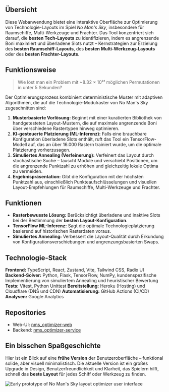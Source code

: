 ## Übersicht

Diese Webanwendung bietet eine interaktive Oberfläche zur Optimierung von Technologie-Layouts im Spiel _No Man's Sky_, insbesondere für Raumschiffe, Multi-Werkzeuge und Frachter. Das Tool konzentriert sich darauf, die **besten Tech-Layouts** zu identifizieren, indem es angrenzende Boni maximiert und überladene Slots nutzt – Kernstrategien zur Erzielung des **besten Raumschiff-Layouts**, des **besten Multi-Werkzeug-Layouts** oder des **besten Frachter-Layouts**.

## Funktionsweise

> Wie löst man ein Problem mit ~8.32 × 10⁸¹ möglichen Permutationen in unter 5 Sekunden?

Der Optimierungsprozess kombiniert deterministische Muster mit adaptiven Algorithmen, die auf die Technologie-Modulraster von No Man's Sky zugeschnitten sind:

1. **Musterbasierte Vorlösung:** Beginnt mit einer kuratierten Bibliothek von handgetesteten Layout-Mustern, die auf maximale angrenzende Boni über verschiedene Rastertypen hinweg optimieren.
2. **KI-gesteuerte Platzierung (ML-Inferenz):** Falls eine brauchbare Konfiguration überladene Slots enthält, ruft das Tool ein TensorFlow-Modell auf, das an über 16.000 Rastern trainiert wurde, um die optimale Platzierung vorherzusagen.
3. **Simuliertes Annealing (Verfeinerung):** Verfeinert das Layout durch stochastische Suche – tauscht Module und verschiebt Positionen, um die angrenzende Punktzahl zu erhöhen und gleichzeitig lokale Optima zu vermeiden.
4. **Ergebnispräsentation:** Gibt die Konfiguration mit der höchsten Punktzahl aus, einschließlich Punkteaufschlüsselungen und visuellen Layout-Empfehlungen für Raumschiffe, Multi-Werkzeuge und Frachter.

## Funktionen

- **Rasterbewusste Lösung:** Berücksichtigt überladene und inaktive Slots bei der Bestimmung der **besten Layout-Konfiguration**.
- **TensorFlow ML-Inferenz:** Sagt die optimale Technologieplatzierung basierend auf historischen Rasterdaten voraus.
- **Simuliertes Annealing:** Verbessert die Layout-Qualität durch Erkundung von Konfigurationsverschiebungen und angrenzungsbasierten Swaps.

## Technologie-Stack

**Frontend:** TypeScript, React, Zustand, Vite, Tailwind CSS, Radix UI
**Backend-Solver:** Python, Flask, TensorFlow, NumPy, kundenspezifische Implementierung von simuliertem Annealing und heuristischer Bewertung
**Tests:** Vitest, Python Unittest
**Bereitstellung:** Heroku (Hosting) und Cloudflare (DNS und CDN)
**Automatisierung:** GitHub Actions (CI/CD)
**Analysen:** Google Analytics

## Repositories

- Web-UI: [nms_optimizer-web](https://github.com/jbelew/nms_optimizer-web)
- Backend: [nms_optimizer-service](https://github.com/jbelew/nms_optimizer-service)

## Ein bisschen Spaßgeschichte

Hier ist ein Blick auf eine **frühe Version** der Benutzeroberfläche – funktional solide, aber visuell minimalistisch. Die aktuelle Version ist ein großes Upgrade in Design, Benutzerfreundlichkeit und Klarheit, das Spielern hilft, schnell das **beste Layout** für jedes Schiff oder Werkzeug zu finden.

![Early prototype of No Man's Sky layout optimizer user interface](/assets/img/screenshots/screenshot_v03.png)
